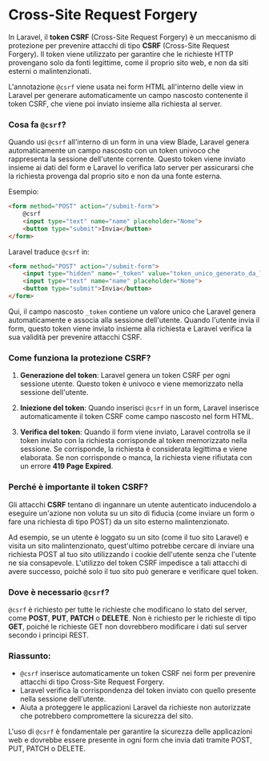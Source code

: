 # Cross-Site Request Forgery

In Laravel, il **token CSRF** (Cross-Site Request Forgery) è un meccanismo di protezione per prevenire attacchi di tipo **CSRF** (Cross-Site Request Forgery). Il token viene utilizzato per garantire che le richieste HTTP provengano solo da fonti legittime, come il proprio sito web, e non da siti esterni o malintenzionati.

L'annotazione `@csrf` viene usata nei form HTML all'interno delle view in Laravel per generare automaticamente un campo nascosto contenente il token CSRF, che viene poi inviato insieme alla richiesta al server.

### Cosa fa `@csrf`?
Quando usi `@csrf` all'interno di un form in una view Blade, Laravel genera automaticamente un campo nascosto con un token univoco che rappresenta la sessione dell'utente corrente. Questo token viene inviato insieme ai dati del form e Laravel lo verifica lato server per assicurarsi che la richiesta provenga dal proprio sito e non da una fonte esterna.

Esempio:

```html
<form method="POST" action="/submit-form">
    @csrf
    <input type="text" name="name" placeholder="Nome">
    <button type="submit">Invia</button>
</form>
```

Laravel traduce `@csrf` in:

```html
<form method="POST" action="/submit-form">
    <input type="hidden" name="_token" value="token_unico_generato_da_laravel">
    <input type="text" name="name" placeholder="Nome">
    <button type="submit">Invia</button>
</form>
```

Qui, il campo nascosto `_token` contiene un valore unico che Laravel genera automaticamente e associa alla sessione dell'utente. Quando l'utente invia il form, questo token viene inviato insieme alla richiesta e Laravel verifica la sua validità per prevenire attacchi CSRF.

### Come funziona la protezione CSRF?

1. **Generazione del token**: Laravel genera un token CSRF per ogni sessione utente. Questo token è univoco e viene memorizzato nella sessione dell'utente.
   
2. **Iniezione del token**: Quando inserisci `@csrf` in un form, Laravel inserisce automaticamente il token CSRF come campo nascosto nel form HTML.
   
3. **Verifica del token**: Quando il form viene inviato, Laravel controlla se il token inviato con la richiesta corrisponde al token memorizzato nella sessione. Se corrisponde, la richiesta è considerata legittima e viene elaborata. Se non corrisponde o manca, la richiesta viene rifiutata con un errore **419 Page Expired**.

### Perché è importante il token CSRF?

Gli attacchi **CSRF** tentano di ingannare un utente autenticato inducendolo a eseguire un'azione non voluta su un sito di fiducia (come inviare un form o fare una richiesta di tipo POST) da un sito esterno malintenzionato.

Ad esempio, se un utente è loggato su un sito (come il tuo sito Laravel) e visita un sito malintenzionato, quest'ultimo potrebbe cercare di inviare una richiesta POST al tuo sito utilizzando i cookie dell'utente senza che l'utente ne sia consapevole. L'utilizzo del token CSRF impedisce a tali attacchi di avere successo, poiché solo il tuo sito può generare e verificare quel token.

### Dove è necessario `@csrf`?

`@csrf` è richiesto per tutte le richieste che modificano lo stato del server, come **POST**, **PUT**, **PATCH** o **DELETE**. Non è richiesto per le richieste di tipo **GET**, poiché le richieste GET non dovrebbero modificare i dati sul server secondo i principi REST.

### Riassunto:
- `@csrf` inserisce automaticamente un token CSRF nei form per prevenire attacchi di tipo Cross-Site Request Forgery.
- Laravel verifica la corrispondenza del token inviato con quello presente nella sessione dell'utente.
- Aiuta a proteggere le applicazioni Laravel da richieste non autorizzate che potrebbero compromettere la sicurezza del sito.

L'uso di `@csrf` è fondamentale per garantire la sicurezza delle applicazioni web e dovrebbe essere presente in ogni form che invia dati tramite POST, PUT, PATCH o DELETE.
